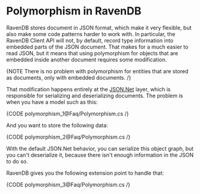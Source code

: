 # Polymorphism in RavenDB

RavenDB stores document in JSON format, which make it very flexible, but also make some code patterns harder to work with. In particular, the RavenDB Client API will not, by default, record type information into embedded parts of the JSON document. That makes for a much easier to read JSON, but it means that using polymorphism for objects that are embedded inside another document requires some modification.

{NOTE There is no problem with polymorphism for entities that are stored as documents, only with embedded documents. /}

That modification happens entirely at the [JSON.Net](http://json.codeplex.com/) layer, which is responsible for serializing and deserializing documents. The problem is when you have a model such as this:

{CODE polymorphism_1@Faq/Polymorphism.cs /}

And you want to store the following data:

{CODE polymorphism_2@Faq/Polymorphism.cs /}

With the default JSON.Net behavior, you can serialize this object graph, but you can't deserialize it, because there isn't enough information in the JSON to do so.

RavenDB gives you the following extension point to handle that:

{CODE polymorphism_3@Faq/Polymorphism.cs /}

